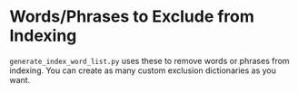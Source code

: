 # Words/Phrases to Exclude from Indexing
`generate_index_word_list.py` uses these to remove words or phrases from indexing. 
You can create as many custom exclusion dictionaries as you want.
